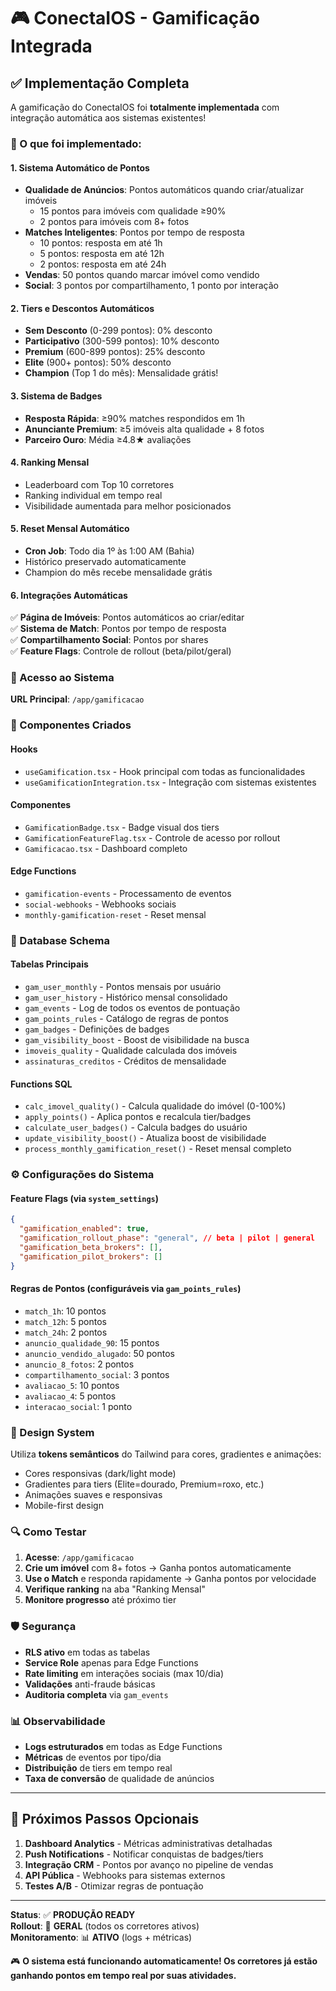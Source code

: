 # 🎮 ConectaIOS - Gamificação Integrada

## ✅ Implementação Completa

A gamificação do ConectaIOS foi **totalmente implementada** com integração automática aos sistemas existentes!

### 🚀 O que foi implementado:

#### 1. **Sistema Automático de Pontos**
- **Qualidade de Anúncios**: Pontos automáticos quando criar/atualizar imóveis
  - 15 pontos para imóveis com qualidade ≥90%
  - 2 pontos para imóveis com 8+ fotos
- **Matches Inteligentes**: Pontos por tempo de resposta
  - 10 pontos: resposta em até 1h
  - 5 pontos: resposta em até 12h  
  - 2 pontos: resposta em até 24h
- **Vendas**: 50 pontos quando marcar imóvel como vendido
- **Social**: 3 pontos por compartilhamento, 1 ponto por interação

#### 2. **Tiers e Descontos Automáticos**
- **Sem Desconto** (0-299 pontos): 0% desconto
- **Participativo** (300-599 pontos): 10% desconto
- **Premium** (600-899 pontos): 25% desconto  
- **Elite** (900+ pontos): 50% desconto
- **Champion** (Top 1 do mês): Mensalidade grátis!

#### 3. **Sistema de Badges**
- **Resposta Rápida**: ≥90% matches respondidos em 1h
- **Anunciante Premium**: ≥5 imóveis alta qualidade + 8 fotos
- **Parceiro Ouro**: Média ≥4.8★ avaliações

#### 4. **Ranking Mensal**
- Leaderboard com Top 10 corretores
- Ranking individual em tempo real
- Visibilidade aumentada para melhor posicionados

#### 5. **Reset Mensal Automático**
- **Cron Job**: Todo dia 1º às 1:00 AM (Bahia)
- Histórico preservado automaticamente
- Champion do mês recebe mensalidade grátis

#### 6. **Integrações Automáticas**
✅ **Página de Imóveis**: Pontos automáticos ao criar/editar  
✅ **Sistema de Match**: Pontos por tempo de resposta  
✅ **Compartilhamento Social**: Pontos por shares  
✅ **Feature Flags**: Controle de rollout (beta/pilot/geral)

### 🎯 Acesso ao Sistema

**URL Principal**: `/app/gamificacao`

### 🔧 Componentes Criados

#### **Hooks**
- `useGamification.tsx` - Hook principal com todas as funcionalidades
- `useGamificationIntegration.tsx` - Integração com sistemas existentes

#### **Componentes**  
- `GamificationBadge.tsx` - Badge visual dos tiers
- `GamificationFeatureFlag.tsx` - Controle de acesso por rollout
- `Gamificacao.tsx` - Dashboard completo

#### **Edge Functions**
- `gamification-events` - Processamento de eventos
- `social-webhooks` - Webhooks sociais  
- `monthly-gamification-reset` - Reset mensal

### 💾 Database Schema

#### **Tabelas Principais**
- `gam_user_monthly` - Pontos mensais por usuário
- `gam_user_history` - Histórico mensal consolidado
- `gam_events` - Log de todos os eventos de pontuação
- `gam_points_rules` - Catálogo de regras de pontos
- `gam_badges` - Definições de badges
- `gam_visibility_boost` - Boost de visibilidade na busca
- `imoveis_quality` - Qualidade calculada dos imóveis
- `assinaturas_creditos` - Créditos de mensalidade

#### **Functions SQL**
- `calc_imovel_quality()` - Calcula qualidade do imóvel (0-100%)
- `apply_points()` - Aplica pontos e recalcula tier/badges
- `calculate_user_badges()` - Calcula badges do usuário
- `update_visibility_boost()` - Atualiza boost de visibilidade
- `process_monthly_gamification_reset()` - Reset mensal completo

### ⚙️ Configurações do Sistema

#### **Feature Flags** (via `system_settings`)
```json
{
  "gamification_enabled": true,
  "gamification_rollout_phase": "general", // beta | pilot | general
  "gamification_beta_brokers": [],
  "gamification_pilot_brokers": []
}
```

#### **Regras de Pontos** (configuráveis via `gam_points_rules`)
- `match_1h`: 10 pontos
- `match_12h`: 5 pontos  
- `match_24h`: 2 pontos
- `anuncio_qualidade_90`: 15 pontos
- `anuncio_vendido_alugado`: 50 pontos
- `anuncio_8_fotos`: 2 pontos
- `compartilhamento_social`: 3 pontos
- `avaliacao_5`: 10 pontos
- `avaliacao_4`: 5 pontos
- `interacao_social`: 1 ponto

### 🎨 Design System

Utiliza **tokens semânticos** do Tailwind para cores, gradientes e animações:
- Cores responsivas (dark/light mode)
- Gradientes para tiers (Elite=dourado, Premium=roxo, etc.)
- Animações suaves e responsivas
- Mobile-first design

### 🔍 Como Testar

1. **Acesse**: `/app/gamificacao`
2. **Crie um imóvel** com 8+ fotos → Ganha pontos automaticamente
3. **Use o Match** e responda rapidamente → Ganha pontos por velocidade  
4. **Verifique ranking** na aba "Ranking Mensal"
5. **Monitore progresso** até próximo tier

### 🛡️ Segurança

- **RLS ativo** em todas as tabelas
- **Service Role** apenas para Edge Functions
- **Rate limiting** em interações sociais (max 10/dia)
- **Validações** anti-fraude básicas
- **Auditoria completa** via `gam_events`

### 📊 Observabilidade

- **Logs estruturados** em todas as Edge Functions
- **Métricas** de eventos por tipo/dia
- **Distribuição** de tiers em tempo real
- **Taxa de conversão** de qualidade de anúncios

---

## 🎯 Próximos Passos Opcionais

1. **Dashboard Analytics** - Métricas administrativas detalhadas
2. **Push Notifications** - Notificar conquistas de badges/tiers
3. **Integração CRM** - Pontos por avanço no pipeline de vendas
4. **API Pública** - Webhooks para sistemas externos
5. **Testes A/B** - Otimizar regras de pontuação

---

**Status**: ✅ **PRODUÇÃO READY**  
**Rollout**: 🎯 **GERAL** (todos os corretores ativos)  
**Monitoramento**: 📊 **ATIVO** (logs + métricas)

🎮 **O sistema está funcionando automaticamente! Os corretores já estão ganhando pontos em tempo real por suas atividades.**